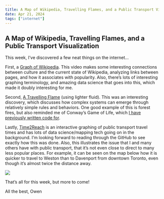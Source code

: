 ```yaml
---
title: A Map of Wikipedia, Travelling Flames, and a Public Transport Visualization
date: Apr 21, 2024
tags: ["internet"]
---
```


## A Map of Wikipedia, Travelling Flames, and a Public Transport Visualization

This week, I’ve discovered a few neat things on the internet…

First, a [Graph of Wikipedia](https://www.youtube.com/watch?v=JheGL6uSF-4). This video makes some interesting connections between culture and the current state of Wikipedia, analyzing links between pages, and how it associates with popularity. Also, there’s lots of interesting graphing terminology, and amazing data science that goes into this, which made it doubly interesting for me.

Second, [A Travelling Flame](https://www.youtube.com/watch?v=SqhXQUzVMlQ) (using lighter fluid). This was an interesting discovery, which discusses how complex systems can emerge through relatively simple rules and behaviors. One good example of this is forest fires, but also reminded me of Conway’s Game of Life, which [I have previously written code for](https://owenmoogk.github.io/game-of-life/).

Lastly, [Time2Reach](https://map.henryn.ca/) is an interactive graphing of public transport travel times and has lots of data science/mapping tech going on in the background. I’m looking forward to reading through the GitHub to see exactly how this was done. Also, this illustrates the issue that I and many others have with public transport, that it’s not even close to direct to many less popular places. For example, it can be seen on the map below how it is quicker to travel to Weston than to Davenport from downtown Toronto, even though it’s almost twice the distance away.

![](https://cdn-images-1.medium.com/max/2568/1*Lz0VU850zbQgMADORH17cw.png)

That’s all for this week, but more to come!

All the best,
Owen
